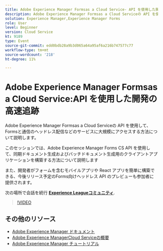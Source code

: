 ```yaml
---
title: Adobe Experience Manager Formsas a Cloud Service- API を使用した開発の迅速な追跡
description: Adobe Experience Manager Formsas a Cloud Serviceの API を使用して、Formsと通信のヘッドレス配信などのサービスに大規模にアクセスする方法について説明します。 このセッションでは、Adobe Experience Manager Forms CS API を使用して、同期ドキュメント生成およびバッチドキュメント生成用のクライアントアプリケーションを構築する方法について説明します。 また、開発者がフォームを含むモバイルアプリや React アプリを簡単に構築できる、今後リリース予定のForms向けヘッドレス API のプレビューも参加者に提供されます。
solution: Experience Manager,Experience Manager Forms
role: User
level: Beginner
version: Cloud Service
kt: 9189
type: Event
source-git-commit: edd0bdb28a9b3d065a64a95af6a216b747577c77
workflow-type: tm+mt
source-wordcount: '218'
ht-degree: 11%

---
```


# Adobe Experience Manager Formsas a Cloud Service:API を使用した開発の高速追跡

Adobe Experience Manager Formsas a Cloud Serviceの API を使用して、Formsと通信のヘッドレス配信などのサービスに大規模にアクセスする方法について説明します。 

このセッションでは、Adobe Experience Manager Forms CS API を使用して、同期ドキュメント生成およびバッチドキュメント生成用のクライアントアプリケーションを構築する方法について説明します

また、開発者がフォームを含むモバイルアプリや React アプリを簡単に構築できる、今後リリース予定のForms向けヘッドレス API のプレビューも参加者に提供されます。

次の場所で会話を続行 **[Experience Leagueコミュニティ](https://adobe.ly/3zKLQrw)**.

>[!VIDEO](https://video.tv.adobe.com/v/337724/?quality=12&learn=on&hidetitle=true)

## その他のリソース

- [Adobe Experience Manager ドキュメント](https://experienceleague.adobe.com/docs/experience-manager-cloud-service.html?lang=ja)
- [Adobe Experience ManagerCloud Serviceの概要](https://experienceleague.adobe.com/docs/experience-manager-cloud-service/overview/home.html?lang=ja)
- [Adobe Experience Manager チュートリアル](https://experienceleague.adobe.com/docs/experience-manager-tutorials.html?lang=ja)
